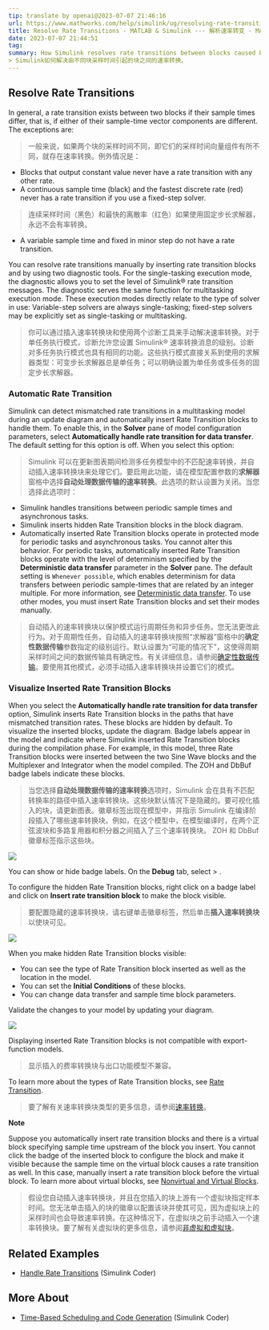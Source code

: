 ```yaml
---
tip: translate by openai@2023-07-07 21:46:16
url: https://www.mathworks.com/help/simulink/ug/resolving-rate-transitions.html
title: Resolve Rate Transitions - MATLAB & Simulink --- 解析速率转变 - MATLAB & Simulink
date: 2023-07-07 21:44:51
tag:
summary: How Simulink resolves rate transitions between blocks caused by different block sample times.
> Simulink如何解决由不同块采样时间引起的块之间的速率转换。
---
```

## Resolve Rate Transitions

In general, a rate transition exists between two blocks if their sample times differ, that is, if either of their sample-time vector components are different. The exceptions are:

> 一般来说，如果两个块的采样时间不同，即它们的采样时间向量组件有所不同，就存在速率转换。例外情况是：

- Blocks that output constant value never have a rate transition with any other rate.
- A continuous sample time (black) and the fastest discrete rate (red) never has a rate transition if you use a fixed-step solver.

> 连续采样时间（黑色）和最快的离散率（红色）如果使用固定步长求解器，永远不会有率转换。

- A variable sample time and fixed in minor step do not have a rate transition.

You can resolve rate transitions manually by inserting rate transition blocks and by using two diagnostic tools. For the single-tasking execution mode, the diagnostic allows you to set the level of Simulink® rate transition messages. The diagnostic serves the same function for multitasking execution mode. These execution modes directly relate to the type of solver in use: Variable-step solvers are always single-tasking; fixed-step solvers may be explicitly set as single-tasking or multitasking.

> 你可以通过插入速率转换块和使用两个诊断工具来手动解决速率转换。对于单任务执行模式，诊断允许您设置 Simulink® 速率转换消息的级别。诊断对多任务执行模式也具有相同的功能。这些执行模式直接关系到使用的求解器类型：可变步长求解器总是单任务；可以明确设置为单任务或多任务的固定步长求解器。

### Automatic Rate Transition

Simulink can detect mismatched rate transitions in a multitasking model during an update diagram and automatically insert Rate Transition blocks to handle them. To enable this, in the **Solver** pane of model configuration parameters, select **Automatically handle rate transition for data transfer**. The default setting for this option is off. When you select this option:

> Simulink 可以在更新图表期间检测多任务模型中的不匹配速率转换，并自动插入速率转换块来处理它们。要启用此功能，请在模型配置参数的**求解器**窗格中选择**自动处理数据传输的速率转换**。此选项的默认设置为关闭。当您选择此选项时：

- Simulink handles transitions between periodic sample times and asynchronous tasks.
- Simulink inserts hidden Rate Transition blocks in the block diagram.
- Automatically inserted Rate Transition blocks operate in protected mode for periodic tasks and asynchronous tasks. You cannot alter this behavior. For periodic tasks, automatically inserted Rate Transition blocks operate with the level of determinism specified by the **Deterministic data transfer** parameter in the **Solver** pane. The default setting is `Whenever possible`, which enables determinism for data transfers between periodic sample-times that are related by an integer multiple. For more information, see [Deterministic data transfer](https://www.mathworks.com/help/simulink/gui/deterministicdatatransfer.html). To use other modes, you must insert Rate Transition blocks and set their modes manually.

> 自动插入的速率转换块以保护模式运行周期任务和异步任务。您无法更改此行为。对于周期性任务，自动插入的速率转换块按照“求解器”窗格中的**确定性数据传输**参数指定的级别运行。默认设置为“可能的情况下”，这使得周期采样时间之间的数据传输具有确定性。有关详细信息，请参阅[确定性数据传输](https://www.mathworks.com/help/simulink/gui/deterministicdatatransfer.html)。要使用其他模式，必须手动插入速率转换块并设置它们的模式。

### Visualize Inserted Rate Transition Blocks

When you select the **Automatically handle rate transition for data transfer** option, Simulink inserts Rate Transition blocks in the paths that have mismatched transition rates. These blocks are hidden by default. To visualize the inserted blocks, update the diagram. Badge labels appear in the model and indicate where Simulink inserted Rate Transition blocks during the compilation phase. For example, in this model, three Rate Transition blocks were inserted between the two Sine Wave blocks and the Multiplexer and Integrator when the model compiled. The ZOH and DbBuf badge labels indicate these blocks.

> 当您选择**自动处理数据传输的速率转换**选项时，Simulink 会在具有不匹配转换率的路径中插入速率转换块。这些块默认情况下是隐藏的。要可视化插入的块，请更新图表。徽章标签出现在模型中，并指示 Simulink 在编译阶段插入了哪些速率转换块。例如，在这个模型中，在模型编译时，在两个正弦波块和多路复用器和积分器之间插入了三个速率转换块。 ZOH 和 DbBuf 徽章标签指示这些块。

![](https://www.mathworks.com/help/simulink/ug/visualize_rtb_badge_label.png)

You can show or hide badge labels. On the **Debug** tab, select > .

To configure the hidden Rate Transition blocks, right click on a badge label and click on **Insert rate transition block** to make the block visible.

> 要配置隐藏的速率转换块，请右键单击徽章标签，然后单击**插入速率转换块**以使块可见。

![](https://www.mathworks.com/help/simulink/ug/visualize_rtb.png)

When you make hidden Rate Transition blocks visible:

- You can see the type of Rate Transition block inserted as well as the location in the model.
- You can set the **Initial Conditions** of these blocks.
- You can change data transfer and sample time block parameters.

Validate the changes to your model by updating your diagram.

![](https://www.mathworks.com/help/simulink/ug/visualize_rtb_final.png)

Displaying inserted Rate Transition blocks is not compatible with export-function models.

> 显示插入的费率转换块与出口功能模型不兼容。

To learn more about the types of Rate Transition blocks, see [Rate Transition](https://www.mathworks.com/help/simulink/slref/ratetransition.html).

> 要了解有关速率转换块类型的更多信息，请参阅[速率转换](https://www.mathworks.com/help/simulink/slref/ratetransition.html)。

**Note**

Suppose you automatically insert rate transition blocks and there is a virtual block specifying sample time upstream of the block you insert. You cannot click the badge of the inserted block to configure the block and make it visible because the sample time on the virtual block causes a rate transition as well. In this case, manually insert a rate transition block before the virtual block. To learn more about virtual blocks, see [Nonvirtual and Virtual Blocks](https://www.mathworks.com/help/simulink/ug/nonvirtual-and-virtual-blocks.html).

> 假设您自动插入速率转换块，并且在您插入的块上游有一个虚拟块指定样本时间。您无法单击插入的块的徽章以配置该块并使其可见，因为虚拟块上的采样时间也会导致速率转换。在这种情况下，在虚拟块之前手动插入一个速率转换块。要了解有关虚拟块的更多信息，请参阅[非虚拟和虚拟块](https://www.mathworks.com/help/simulink/ug/nonvirtual-and-virtual-blocks.html)。

## Related Examples

- [Handle Rate Transitions](https://www.mathworks.com/help/rtw/ug/handle-rate-transitions.html) (Simulink Coder)

## More About

- [Time-Based Scheduling and Code Generation](https://www.mathworks.com/help/rtw/ug/time-based-scheduling-and-code-generation.html) (Simulink Coder)

